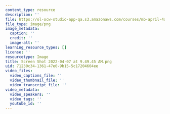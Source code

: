 ```yaml
---
content_type: resource
description: ''
file: https://ol-ocw-studio-app-qa.s3.amazonaws.com/courses/mb-april-4a/screen-shot-2022-04-07-at-94945-am.png
file_type: image/png
image_metadata:
  caption: ''
  credit: ''
  image-alt: ''
learning_resource_types: []
license: ''
resourcetype: Image
title: Screen Shot 2022-04-07 at 9.49.45 AM.png
uid: 71230c34-1361-47e0-9b15-5c17204604ee
video_files:
  video_captions_file: ''
  video_thumbnail_file: ''
  video_transcript_file: ''
video_metadata:
  video_speakers: ''
  video_tags: ''
  youtube_id: ''
---
```

